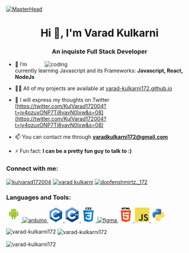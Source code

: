 [![MasterHead]("file:///D:/GB%20coffee.png")](https://varad-kulkarni172.io) 
<h1 align="center">Hi 👋, I'm Varad Kulkarni</h1>
<h3 align="center">An inquiste Full Stack Developer</h3>
<img align="right" alt="coding" width="400" src="https://img.freepik.com/premium-vector/programmer-working-concept-web-banner-man-work-with-code-programming-computer_9209-7397.jpg">

- 🌱 I’m currently learning Javascript and its Frameworks: **Javascript, React, NodeJs**

- 👨‍💻 All of my projects are available at [varad-kulkarni172.github.io](varad-kulkarni172.github.io)

- 📝 I will express my thoughts on Twitter [https://twitter.com/KulVarad172004?t=iy4ozuxONP7Ti8vavN0Ixw&s=08](https://twitter.com/KulVarad172004?t=iy4ozuxONP7Ti8vavN0Ixw&s=08)

- 📫 You can contact me through **varadkulkarni172@gmail.com**

- ⚡ Fun fact: **I can be a pretty fun guy to talk to :)**

<h3 align="left">Connect with me:</h3>
<p align="left">
<a href="https://twitter.com/kulvarad172004" target="blank"><img align="center" src="https://raw.githubusercontent.com/rahuldkjain/github-profile-readme-generator/master/src/images/icons/Social/twitter.svg" alt="kulvarad172004" height="30" width="40" /></a>
<a href="https://linkedin.com/in/varad kulkarni" target="blank"><img align="center" src="https://raw.githubusercontent.com/rahuldkjain/github-profile-readme-generator/master/src/images/icons/Social/linked-in-alt.svg" alt="varad kulkarni" height="30" width="40" /></a>
<a href="https://instagram.com/doofenshmirtz._172" target="blank"><img align="center" src="https://raw.githubusercontent.com/rahuldkjain/github-profile-readme-generator/master/src/images/icons/Social/instagram.svg" alt="doofenshmirtz._172" height="30" width="40" /></a>
</p>

<h3 align="left">Languages and Tools:</h3>
<p align="left"> <a href="https://developer.android.com" target="_blank" rel="noreferrer"> <img src="https://raw.githubusercontent.com/devicons/devicon/master/icons/android/android-original-wordmark.svg" alt="android" width="40" height="40"/> </a> <a href="https://www.arduino.cc/" target="_blank" rel="noreferrer"> <img src="https://cdn.worldvectorlogo.com/logos/arduino-1.svg" alt="arduino" width="40" height="40"/> </a> <a href="https://www.cprogramming.com/" target="_blank" rel="noreferrer"> <img src="https://raw.githubusercontent.com/devicons/devicon/master/icons/c/c-original.svg" alt="c" width="40" height="40"/> </a> <a href="https://www.w3schools.com/cpp/" target="_blank" rel="noreferrer"> <img src="https://raw.githubusercontent.com/devicons/devicon/master/icons/cplusplus/cplusplus-original.svg" alt="cplusplus" width="40" height="40"/> </a> <a href="https://www.w3schools.com/css/" target="_blank" rel="noreferrer"> <img src="https://raw.githubusercontent.com/devicons/devicon/master/icons/css3/css3-original-wordmark.svg" alt="css3" width="40" height="40"/> </a> <a href="https://www.figma.com/" target="_blank" rel="noreferrer"> <img src="https://www.vectorlogo.zone/logos/figma/figma-icon.svg" alt="figma" width="40" height="40"/> </a> <a href="https://www.w3.org/html/" target="_blank" rel="noreferrer"> <img src="https://raw.githubusercontent.com/devicons/devicon/master/icons/html5/html5-original-wordmark.svg" alt="html5" width="40" height="40"/> </a> <a href="https://developer.mozilla.org/en-US/docs/Web/JavaScript" target="_blank" rel="noreferrer"> <img src="https://raw.githubusercontent.com/devicons/devicon/master/icons/javascript/javascript-original.svg" alt="javascript" width="40" height="40"/> </a> <a href="https://www.python.org" target="_blank" rel="noreferrer"> <img src="https://raw.githubusercontent.com/devicons/devicon/master/icons/python/python-original.svg" alt="python" width="40" height="40"/> </a> </p>

<p><img align="left" src="https://github-readme-stats.vercel.app/api/top-langs?username=varad-kulkarni172&show_icons=true&locale=en&layout=compact" alt="varad-kulkarni172" /></p>

<p>&nbsp;<img align="center" src="https://github-readme-stats.vercel.app/api?username=varad-kulkarni172&show_icons=true&locale=en" alt="varad-kulkarni172" /></p>

<p><img align="center" src="https://github-readme-streak-stats.herokuapp.com/?user=varad-kulkarni172&" alt="varad-kulkarni172" /></p>
